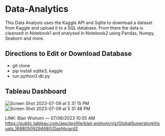 # Data-Analytics

This Data Analysis uses the Kaggle API and Sqlite to download a dataset from Kaggle and upload it to a SQL database. From there the data is cleansed in Notebook1 and analysed in Notebook2 using Pandas, Numpy, Seaborn and more.

## Directions to Edit or Download Database

- git clone 
- pip install sqlite3, kaggle
- run python3 db.py


## Tableau Dashboard
![Screen Shot 2023-07-09 at 5 31 15 PM](https://github.com/Jessie-Baron/Data-Analytics/assets/101578812/33c62a8f-6593-47e7-9e1e-6608be5f665a)
![Screen Shot 2023-07-09 at 5 31 48 PM](https://github.com/Jessie-Baron/Data-Analytics/assets/101578812/930c4651-c148-4bda-a81c-ae1c6c0ddc6a)


LINK: Blair Wishom — 07/06/2023 10:55 AM
https://public.tableau.com/app/profile/blair.wishom/viz/GlobalSuperstoreVisuals_16880509294680/Dashboard2
